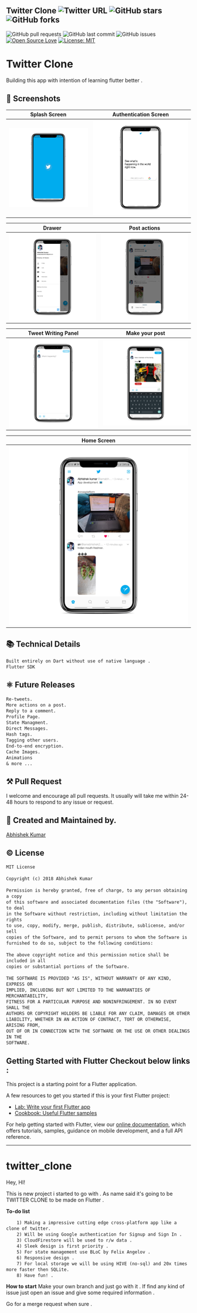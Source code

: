 ## Twitter Clone ![Twitter URL](https://img.shields.io/twitter/url?style=social&url=https://twitter.com/Abhishe00178650) ![GitHub stars](https://img.shields.io/github/stars/iamabhishek229313/flutter_twitter?style=social)![GitHub forks](https://img.shields.io/github/forks/iamabhishek229313/flutter_twitter?style=social) 
![GitHub pull requests](https://img.shields.io/github/issues-pr/iamabhishek229313/flutter_twitter) ![GitHub last commit](https://img.shields.io/github/last-commit/iamabhishek229313/flutter_twitter)  ![GitHub issues](https://img.shields.io/github/issues-raw/iamabhishek229313/flutter_twitter) [![Open Source Love](https://badges.frapsoft.com/os/v2/open-source.svg?v=103)](https://github.com/iamabhishek229313/flutter_twitter)
[![License: MIT](https://img.shields.io/badge/License-MIT-yellow.svg)](https://opensource.org/licenses/MIT)



# Twitter Clone

Building this app with intention of learning flutter better .

## 📱 Screenshots
|                                                     Splash Screen                                                      |                                                   Authentication Screen                                                   |
|:----------------------------------------------------------------------------------------------------------------------:|:--------------------------------------------------------------------------------------------------------------:|
| ![](https://github.com/iamabhishek229313//flutter_twitter/blob/master/screenshots/splash.png?raw=true) | ![](https://github.com/iamabhishek229313//flutter_twitter/blob/master/screenshots/auth.png?raw=true) |

|                                          Drawer                                           |                                                  Post actions                                                  |
|:------------------------------------------------------------------------------------------------------------:|:----------------------------------------------------------------------------------------------------------------:|
| ![](https://github.com/iamabhishek229313/flutter_twitter/blob/master/screenshots/drawer.png?raw=true) | ![](https://github.com/iamabhishek229313/flutter_twitter/blob/master/screenshots/post_actions.png?raw=true) |


|                                                    Tweet Writing Panel                                                     |                                                    Make your post                                                     |
|:-------------------------------------------------------------------------------------------------------------------------:|:---------------------------------------------------------------------------------------------------------------------:|
| ![](https://github.com/iamabhishek229313/flutter_twitter/blob/master/screenshots/wrting.png?raw=true) | ![](https://github.com/iamabhishek229313/flutter_twitter/blob/master/screenshots/pre_tweet.png?raw=true) |

|                                              Home Screen                                               |   
|:-------------------------------------------------------------------------------------------------------------:|
| ![](https://github.com/iamabhishek229313/flutter_twitter/blob/master/screenshots/home.png?raw=true) |



## 📚 Technical Details
```
Built entirely on Dart without use of native language . 
Flutter SDK 
```
## ⚛ Future Releases
```
Re-tweets.
More actions on a post.
Reply to a comment.
Profile Page.
State Managment.
Direct Messages.
Hash tags.
Tagging other users.
End-to-end encryption.
Cache Images.
Animations 
& more ...
```

## ⚒ Pull Request 
I welcome and encourage all pull requests. It usually will take me within 24-48 hours to respond to any issue or request.

## 🙋 Created and Maintained by. 
[Abhishek Kumar](https://github.com/iamabhishek229313)

## © License 
```
MIT License

Copyright (c) 2018 Abhishek Kumar

Permission is hereby granted, free of charge, to any person obtaining a copy
of this software and associated documentation files (the "Software"), to deal
in the Software without restriction, including without limitation the rights
to use, copy, modify, merge, publish, distribute, sublicense, and/or sell
copies of the Software, and to permit persons to whom the Software is
furnished to do so, subject to the following conditions:

The above copyright notice and this permission notice shall be included in all
copies or substantial portions of the Software.

THE SOFTWARE IS PROVIDED "AS IS", WITHOUT WARRANTY OF ANY KIND, EXPRESS OR
IMPLIED, INCLUDING BUT NOT LIMITED TO THE WARRANTIES OF MERCHANTABILITY,
FITNESS FOR A PARTICULAR PURPOSE AND NONINFRINGEMENT. IN NO EVENT SHALL THE
AUTHORS OR COPYRIGHT HOLDERS BE LIABLE FOR ANY CLAIM, DAMAGES OR OTHER
LIABILITY, WHETHER IN AN ACTION OF CONTRACT, TORT OR OTHERWISE, ARISING FROM,
OUT OF OR IN CONNECTION WITH THE SOFTWARE OR THE USE OR OTHER DEALINGS IN THE
SOFTWARE.
```

## Getting Started with Flutter Checkout below links :

This project is a starting point for a Flutter application.

A few resources to get you started if this is your first Flutter project:

- [Lab: Write your first Flutter app](https://flutter.dev/docs/get-started/codelab)
- [Cookbook: Useful Flutter samples](https://flutter.dev/docs/cookbook)

For help getting started with Flutter, view our
[online documentation](https://flutter.dev/docs), which offers tutorials,
samples, guidance on mobile development, and a full API reference.





-----------------------------------------------------------------------------------------
# twitter_clone

Hey, HI!

This is new project i started to go with .
As name said it's going to be TWITTER CLONE to be made on Flutter .

**To-do list**
```
    1) Making a impressive cutting edge cross-platform app like a clone of twitter.
    2) Will be using Google authentication for Signup and Sign In .
    3) CloudFirestore will be used to r/w data .
    4) Sleek design is first priority .
    5) For state management use BLoC by Felix Angelov .
    6) Responsive design .
    7) For local storage we will be using HIVE (no-sql) and 20x times more faster then SQLite.
    8) Have fun! .
```

**How to start**
Make your own branch and just go with it .
If find any kind of issue just open an issue and give some required information .

Go for a merge request when sure . 



